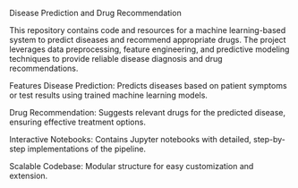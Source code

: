 Disease Prediction and Drug Recommendation


This repository contains code and resources for a machine learning-based system to predict diseases and recommend appropriate drugs. 
The project leverages data preprocessing, feature engineering, and predictive modeling techniques to provide reliable disease diagnosis and drug recommendations.

Features
Disease Prediction: Predicts diseases based on patient symptoms or test results using trained machine learning models.

Drug Recommendation: Suggests relevant drugs for the predicted disease, ensuring effective treatment options.

Interactive Notebooks: Contains Jupyter notebooks with detailed, step-by-step implementations of the pipeline.

Scalable Codebase: Modular structure for easy customization and extension.

